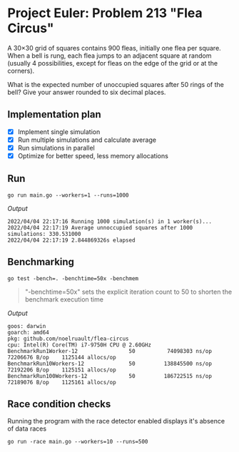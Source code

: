 # Project Euler: Problem 213 "Flea Circus"

A 30×30 grid of squares contains 900 fleas, initially one flea per square.
When a bell is rung, each flea jumps to an adjacent square at random (usually 4 possibilities, except for fleas on the edge of the grid or at the corners).

What is the expected number of unoccupied squares after 50 rings of the bell? Give your answer rounded to six decimal places.

## Implementation plan

- [x] Implement single simulation
- [x] Run multiple simulations and calculate average
- [x] Run simulations in parallel
- [x] Optimize for better speed, less memory allocations

## Run

    go run main.go --workers=1 --runs=1000

*Output*

    2022/04/04 22:17:16 Running 1000 simulation(s) in 1 worker(s)...
    2022/04/04 22:17:19 Average unnoccupied squares after 1000 simulations: 330.531000
    2022/04/04 22:17:19 2.844869326s elapsed

## Benchmarking

    go test -bench=. -benchtime=50x -benchmem

> "-benchtime=50x" sets the explicit iteration count to 50 to shorten the benchmark execution time

*Output*

    goos: darwin
    goarch: amd64
    pkg: github.com/noelruault/flea-circus
    cpu: Intel(R) Core(TM) i7-9750H CPU @ 2.60GHz
    BenchmarkRun1Worker-12                50          74098303 ns/op        72206676 B/op    1125144 allocs/op
    BenchmarkRun10Workers-12              50         138845500 ns/op        72192206 B/op    1125151 allocs/op
    BenchmarkRun100Workers-12             50         186722515 ns/op        72189076 B/op    1125161 allocs/op

## Race condition checks

Running the program with the race detector enabled displays it's absence of data races

    go run -race main.go --workers=10 --runs=500
